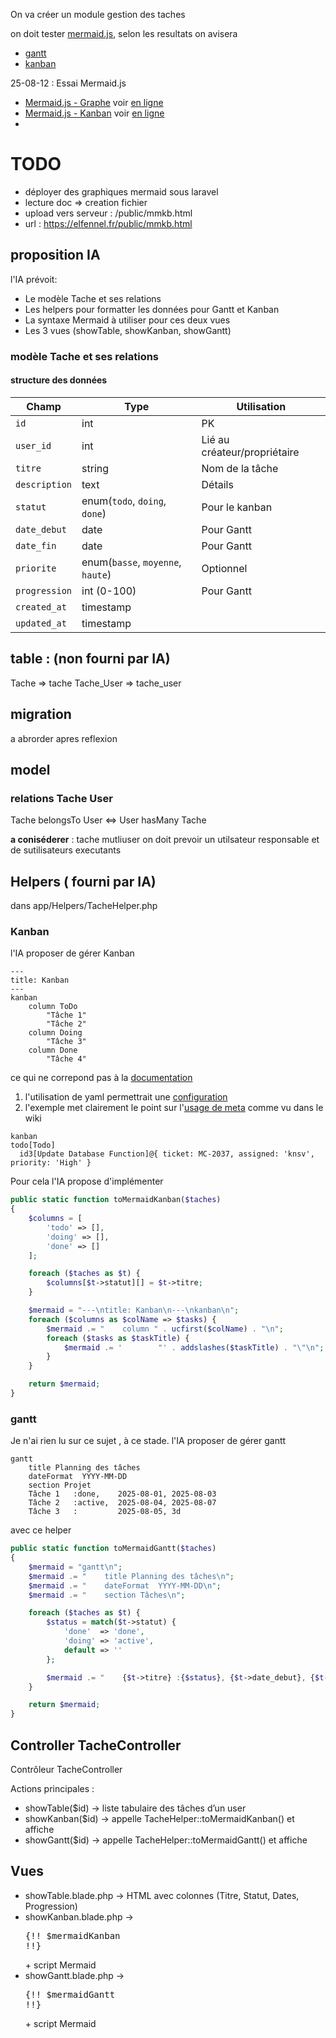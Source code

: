 On va créer un module gestion des taches

on doit tester [mermaid.js](https://mermaid.js.org/), selon les resultats on avisera
- [gantt](https://mermaid.js.org/syntax/gantt.html)
- [kanban](https://mermaid.js.org/syntax/kanban.html)

25-08-12 : Essai Mermaid.js
- [Mermaid.js - Graphe](../../srcHtml/mermaid_graphe.html) voir [en ligne](https://elfennel.fr/public/mmgraf.html)
- [Mermaid.js - Kanban](../../srcHtml/mermaid_kanban.html) voir [en ligne](https://elfennel.fr/public/mmkb.html)
- 

# TODO
- déployer des graphiques mermaid sous laravel 
- lecture doc => creation fichier
- upload vers serveur : /public/mmkb.html
- url : https://elfennel.fr/public/mmkb.html

## proposition IA
l'IA prévoit:
- Le modèle Tache et ses relations
- Les helpers pour formatter les données pour Gantt et Kanban
- La syntaxe Mermaid à utiliser pour ces deux vues
- Les 3 vues (showTable, showKanban, showGantt)

### modèle Tache et ses relations

#### structure des données

| Champ         | Type                              | Utilisation                  |
| ------------- | --------------------------------- | ---------------------------- |
| `id`          | int                               | PK                           |
| `user_id`     | int                               | Lié au créateur/propriétaire |
| `titre`       | string                            | Nom de la tâche              |
| `description` | text                              | Détails                      |
| `statut`      | enum(`todo`, `doing`, `done`)     | Pour le kanban               |
| `date_debut`  | date                              | Pour Gantt                   |
| `date_fin`    | date                              | Pour Gantt                   |
| `priorite`    | enum(`basse`, `moyenne`, `haute`) | Optionnel                    |
| `progression` | int (0-100)                       | Pour Gantt                   |
| `created_at`  | timestamp                         |                              |
| `updated_at`  | timestamp                         |                              |

## table : (non fourni par IA)
Tache => tache
Tache_User =>  tache_user

## migration
a abrorder apres reflexion

## model

### relations Tache User
Tache belongsTo User <=> User hasMany Tache  


**a coniséderer** : tache  mutliuser on doit prevoir un utilsateur responsable et de sutilisateurs executants

## Helpers ( fourni par IA)
dans app/Helpers/TacheHelper.php

### Kanban 
l'IA proposer de gérer Kanban
```
---
title: Kanban
---
kanban
    column ToDo
        "Tâche 1"
        "Tâche 2"
    column Doing
        "Tâche 3"
    column Done
        "Tâche 4"

```
ce qui ne correpond pas à la [documentation](https://mermaid.js.org/syntax/kanban.html)

1. l'utilisation de yaml permettrait une [configuration](https://mermaid.js.org/syntax/kanban.html#configuration-options)
2. l'exemple met clairement le point sur l'[usage de meta](https://mermaid.js.org/syntax/kanban.html#adding-metadata-to-tasks) comme vu dans le wiki 

```
kanban
todo[Todo]
  id3[Update Database Function]@{ ticket: MC-2037, assigned: 'knsv', priority: 'High' }
```

Pour cela l'IA propose d'implémenter
```php
public static function toMermaidKanban($taches)
{
    $columns = [
        'todo' => [],
        'doing' => [],
        'done' => []
    ];

    foreach ($taches as $t) {
        $columns[$t->statut][] = $t->titre;
    }

    $mermaid = "---\ntitle: Kanban\n---\nkanban\n";
    foreach ($columns as $colName => $tasks) {
        $mermaid .= "    column " . ucfirst($colName) . "\n";
        foreach ($tasks as $taskTitle) {
            $mermaid .= '        "' . addslashes($taskTitle) . "\"\n";
        }
    }

    return $mermaid;
}

```

### gantt
Je n'ai rien lu sur ce sujet , à ce stade. 
l'IA proposer de gérer gantt
```
gantt
    title Planning des tâches
    dateFormat  YYYY-MM-DD
    section Projet
    Tâche 1   :done,    2025-08-01, 2025-08-03
    Tâche 2   :active,  2025-08-04, 2025-08-07
    Tâche 3   :         2025-08-05, 3d
```

avec ce helper
```php
public static function toMermaidGantt($taches)
{
    $mermaid = "gantt\n";
    $mermaid .= "    title Planning des tâches\n";
    $mermaid .= "    dateFormat  YYYY-MM-DD\n";
    $mermaid .= "    section Tâches\n";

    foreach ($taches as $t) {
        $status = match($t->statut) {
            'done'  => 'done',
            'doing' => 'active',
            default => ''
        };

        $mermaid .= "    {$t->titre} :{$status}, {$t->date_debut}, {$t->date_fin}\n";
    }

    return $mermaid;
}
```

## Controller TacheController

Contrôleur TacheController

Actions principales :
- showTable($id) → liste tabulaire des tâches d’un user
- showKanban($id) → appelle TacheHelper::toMermaidKanban() et affiche
- showGantt($id) → appelle TacheHelper::toMermaidGantt() et affiche

## Vues
- showTable.blade.php → HTML <table> avec colonnes (Titre, Statut, Dates, Progression)
- showKanban.blade.php → <pre class="mermaid">{!! $mermaidKanban !!}</pre> + script Mermaid
- showGantt.blade.php → <pre class="mermaid">{!! $mermaidGantt !!}</pre> + script Mermaid
